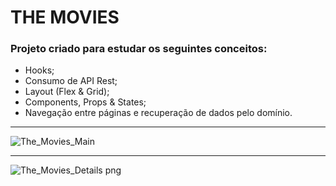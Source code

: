 # THE MOVIES

### Projeto criado para estudar os seguintes conceitos:

* Hooks;
* Consumo de API Rest;
* Layout (Flex & Grid);
* Components, Props & States;
* Navegação entre páginas e recuperação de dados pelo domínio.

********************************

![The_Movies_Main](https://user-images.githubusercontent.com/78913062/179804796-3e3c5661-c6a6-4ad9-b7bd-2055bf5a6f78.png)

********************************

![The_Movies_Details png](https://user-images.githubusercontent.com/78913062/179804839-5859e331-b9ec-4caf-bc5b-6a3e1f081760.png)
